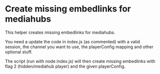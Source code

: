# Create missing embedlinks for mediahubs
This helper creates missing embedlinks for mediahubs.

You need a update the code in index.js (as commented) with a valid session, the channel you want to use, the playerConfig mapping and other optional stuff.

The script (run with node index.js) will then create missing embedlinks with flag 2 (hidden/mediahub player) and the given playerConfig.
